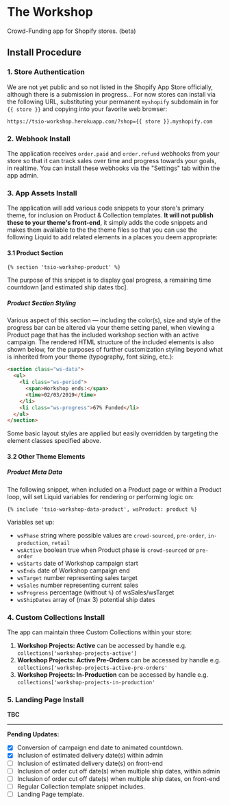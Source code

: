 # The Workshop

Crowd-Funding app for Shopify stores.  (beta)

## Install Procedure

### 1. Store Authentication

We are not yet public and so not listed in the Shopify App Store officially, although there is a submission in progress&hellip; For now stores can install via the following URL, substituting your permanent `myshopify` subdomain in for `{{ store }}` and copying into your favorite web browser:

```
https://tsio-workshop.herokuapp.com/?shop={{ store }}.myshopify.com
```

### 2. Webhook Install

The application receives `order.paid` and `order.refund` webhooks from your store so that it can track sales over time and progress towards your goals, in realtime. You can install these webhooks via the "Settings" tab within the app admin.

### 3. App Assets Install

The application will add various code snippets to your store's primary theme, for inclusion on Product & Collection templates. **It will not publish these to your theme's front-end**, it simply adds the code snippets and makes them available to the the theme files so that you can use the following Liquid to add related elements in a places you deem appropriate:

#### 3.1 Product Section

```
{% section 'tsio-workshop-product' %}
```

The purpose of this snippet is to display goal progress, a remaining time countdown [and estimated ship dates tbc].

##### Product Section Styling

Various aspect of this section — including the color(s), size and style of the progress bar can be altered via your theme setting panel, when viewing a Product page that has the included workshop section with an active campaign. The rendered HTML structure of the included elements is also shown below, for the purposes of further customization styling beyond what is inherited from your theme (typography, font sizing, etc.):

``` html
<section class="ws-data">
  <ul>
    <li class="ws-period">
      <span>Workshop ends:</span>
      <time>02/03/2019</time>
    </li>
    <li class="ws-progress">67% Funded</li>
  </ul>
</section>
```

Some basic layout styles are applied but easily overridden by targeting the element classes specified above.

#### 3.2 Other Theme Elements

##### Product Meta Data

The following snippet, when included on a Product page or within a Product loop, will set Liquid variables for rendering or performing logic on:

```
{% include 'tsio-workshop-data-product', wsProduct: product %}
```

Variables set up:

* `wsPhase` string where possible values are `crowd-sourced`, `pre-order`, `in-production`, `retail`
* `wsActive` boolean true when Product phase is `crowd-sourced` or `pre-order`
* `wsStarts` date of Workshop campaign start
* `wsEnds` date of Workshop campaign end
* `wsTarget` number representing sales target  
* `wsSales` number representing current sales
* `wsProgress` percentage (without `%`) of wsSales/wsTarget
* `wsShipDates` array of (max 3) potential ship dates

### 4. Custom Collections Install

The app can maintain three Custom Collections within your store:

1. __Workshop Projects: Active__ can be accessed by handle e.g. `collections['workshop-projects-active']`
2. __Workshop Projects: Active Pre-Orders__  can be accessed by handle e.g. `collections['workshop-projects-active-pre-orders'`
3. __Workshop Projects: In-Production__ can be accessed by handle e.g. `collections['workshop-projects-in-production'`

### 5. Landing Page Install

__TBC__

<hr>

__Pending Updates:__

* [x] Conversion of campaign end date to animated countdown.
* [x] Inclusion of estimated delivery date(s) within admin
* [ ] Inclusion of estimated delivery date(s) on front-end 
* [ ] Inclusion of order cut off date(s) when multiple ship dates, within admin
* [ ] Inclusion of order cut off date(s) when multiple ship dates, on front-end
* [ ] Regular Collection template snippet includes.
* [ ] Landing Page template.